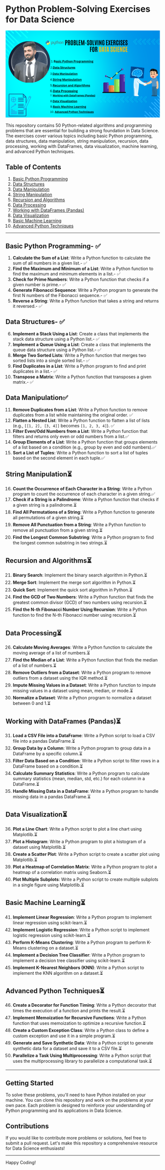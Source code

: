 # Python Problem-Solving Exercises for Data Science
![for Data Science Exercises with hamza](./assets/web%20app.png)

This repository contains 50 Python-related algorithms and programming problems that are essential for building a strong foundation in Data Science. The exercises cover various topics including basic Python programming, data structures, data manipulation, string manipulation, recursion, data processing, working with DataFrames, data visualization, machine learning, and advanced Python techniques.

## Table of Contents

1. [Basic Python Programming](#basic-python-programming)
2. [Data Structures](#data-structures)
3. [Data Manipulation](#data-manipulation)
4. [String Manipulation](#string-manipulation)
5. [Recursion and Algorithms](#recursion-and-algorithms)
6. [Data Processing](#data-processing)
7. [Working with DataFrames (Pandas)](#working-with-dataframes-pandas)
8. [Data Visualization](#data-visualization)
9. [Basic Machine Learning](#basic-machine-learning)
10. [Advanced Python Techniques](#advanced-python-techniques)

---

## Basic Python Programming- ✅

1. **Calculate the Sum of a List**: Write a Python function to calculate the sum of all numbers in a given list.- ✅
2. **Find the Maximum and Minimum of a List**: Write a Python function to find the maximum and minimum elements in a list.- ✅
3. **Check for Prime Numbers**: Write a Python function that checks if a given number is prime.- ✅
4. **Generate Fibonacci Sequence**: Write a Python program to generate the first N numbers of the Fibonacci sequence.- ✅
5. **Reverse a String**: Write a Python function that takes a string and returns it reversed.- ✅

## Data Structures- ✅

6. **Implement a Stack Using a List**: Create a class that implements the stack data structure using a Python list.- ✅
7. **Implement a Queue Using a List**: Create a class that implements the queue data structure using a Python list.- ✅
8. **Merge Two Sorted Lists**: Write a Python function that merges two sorted lists into a single sorted list.- ✅
9. **Find Duplicates in a List**: Write a Python program to find and print duplicates in a list.- ✅
10. **Transpose a Matrix**: Write a Python function that transposes a given matrix.- ✅

## Data Manipulation✅

11. **Remove Duplicates from a List**: Write a Python function to remove duplicates from a list while maintaining the original order. ✅
12. **Flatten a Nested List**: Write a Python function to flatten a list of lists (e.g., `[[1, 2], [3, 4]]` becomes `[1, 2, 3, 4]`). ✅
13. **Filter Even/Odd Numbers from a List**: Write a Python function that filters and returns only even or odd numbers from a list.✅
14. **Group Elements of a List**: Write a Python function that groups elements of a list based on a condition (e.g., group by even and odd numbers).✅
15. **Sort a List of Tuples**: Write a Python function to sort a list of tuples based on the second element in each tuple.✅

## String Manipulation⏳

16. **Count the Occurrence of Each Character in a String**: Write a Python program to count the occurrence of each character in a given string.✅
17. **Check if a String is a Palindrome**: Write a Python function that checks if a given string is a palindrome.⏳
18. **Find All Permutations of a String**: Write a Python function to generate all permutations of a given string.⏳
19. **Remove All Punctuation from a String**: Write a Python function to remove all punctuation from a given string.⏳
20. **Find the Longest Common Substring**: Write a Python program to find the longest common substring in two strings.⏳

## Recursion and Algorithms⏳

21. **Binary Search**: Implement the binary search algorithm in Python.⏳
22. **Merge Sort**: Implement the merge sort algorithm in Python.⏳
23. **Quick Sort**: Implement the quick sort algorithm in Python.⏳
24. **Find the GCD of Two Numbers**: Write a Python function that finds the greatest common divisor (GCD) of two numbers using recursion.⏳
25. **Find the N-th Fibonacci Number Using Recursion**: Write a Python function to find the N-th Fibonacci number using recursion.⏳

## Data Processing⏳

26. **Calculate Moving Averages**: Write a Python function to calculate the moving average of a list of numbers.⏳
27. **Find the Median of a List**: Write a Python function that finds the median of a list of numbers.⏳
28. **Remove Outliers from a Dataset**: Write a Python program to remove outliers from a dataset using the IQR method.⏳
29. **Impute Missing Values in a Dataset**: Write a Python function to impute missing values in a dataset using mean, median, or mode.⏳
30. **Normalize a Dataset**: Write a Python program to normalize a dataset between 0 and 1.⏳

## Working with DataFrames (Pandas)⏳

31. **Load a CSV File into a DataFrame**: Write a Python script to load a CSV file into a pandas DataFrame.⏳
32. **Group Data by a Column**: Write a Python program to group data in a DataFrame by a specific column.⏳
33. **Filter Data Based on a Condition**: Write a Python script to filter rows in a DataFrame based on a condition.⏳
34. **Calculate Summary Statistics**: Write a Python program to calculate summary statistics (mean, median, std, etc.) for each column in a DataFrame.⏳
35. **Handle Missing Data in a DataFrame**: Write a Python program to handle missing data in a pandas DataFrame.⏳

## Data Visualization⏳

36. **Plot a Line Chart**: Write a Python script to plot a line chart using Matplotlib.⏳
37. **Plot a Histogram**: Write a Python program to plot a histogram of a dataset using Matplotlib.⏳
38. **Create a Scatter Plot**: Write a Python script to create a scatter plot using Matplotlib.⏳
39. **Plot a Heatmap of Correlation Matrix**: Write a Python program to plot a heatmap of a correlation matrix using Seaborn.⏳
40. **Plot Multiple Subplots**: Write a Python script to create multiple subplots in a single figure using Matplotlib.⏳

## Basic Machine Learning⏳

41. **Implement Linear Regression**: Write a Python program to implement linear regression using scikit-learn.⏳
42. **Implement Logistic Regression**: Write a Python script to implement logistic regression using scikit-learn.⏳
43. **Perform K-Means Clustering**: Write a Python program to perform K-Means clustering on a dataset.⏳
44. **Implement a Decision Tree Classifier**: Write a Python program to implement a decision tree classifier using scikit-learn.⏳
45. **Implement K-Nearest Neighbors (KNN)**: Write a Python script to implement the KNN algorithm on a dataset.⏳

## Advanced Python Techniques⏳

46. **Create a Decorator for Function Timing**: Write a Python decorator that times the execution of a function and prints the result.⏳
47. **Implement Memoization for Recursive Functions**: Write a Python function that uses memoization to optimize a recursive function.⏳
48. **Create a Custom Exception Class**: Write a Python class to define a custom exception and use it in a simple program.⏳
49. **Generate and Save Synthetic Data**: Write a Python script to generate synthetic data for a dataset and save it to a CSV file.⏳
50. **Parallelize a Task Using Multiprocessing**: Write a Python script that uses the multiprocessing library to parallelize a computational task.⏳

---

## Getting Started

To solve these problems, you'll need to have Python installed on your machine. You can clone this repository and work on the problems at your own pace. Each problem is designed to reinforce your understanding of Python programming and its applications in Data Science.

## Contributions

If you would like to contribute more problems or solutions, feel free to submit a pull request. Let's make this repository a comprehensive resource for Data Science enthusiasts!

---

Happy Coding!
